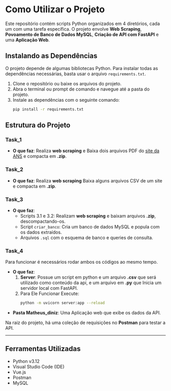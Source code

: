 # Como Utilizar o Projeto

Este repositório contém scripts Python organizados em 4 diretórios, cada um com uma tarefa específica. O projeto envolve **Web Scraping**, **Povoamento de Banco de Dados MySQL**, **Criação de API com FastAPI** e uma **Aplicação Web**.

## Instalando as Dependências

O projeto depende de algumas bibliotecas Python. Para instalar todas as dependências necessárias, basta usar o arquivo `requirements.txt`.

1. Clone o repositório ou baixe os arquivos do projeto.
2. Abra o terminal ou prompt de comando e navegue até a pasta do projeto.
3. Instale as dependências com o seguinte comando:
   ```bash
   pip install -r requirements.txt
   ```

## Estrutura do Projeto

### Task_1

- **O que faz**: Realiza **web scraping** e Baixa dois arquivos PDF do [site da ANS](https://www.gov.br/ans/pt-br/acesso-a-informacao/participacao-da-sociedade/atualizacao-do-rol-de-procedimentos) e compacta em **.zip**.

### Task_2

- **O que faz**: Realiza **web scraping** Baixa alguns arquivos CSV de um site e compacta em **.zip**.

### Task_3

- **O que faz**:
  - Scripts 3.1 e 3.2: Realizam **web scraping** e baixam arquivos **.zip**, descompactando-os.
  - Script `criar_banco`: Cria um banco de dados MySQL e popula com os dados extraídos.
  - Arquivos `.sql` com o esquema de banco e queries de consulta.

### Task_4

Para funcionar é necessários rodar ambos os códigos ao mesmo tempo.

- **O que faz**:
  1. **Server**: Possue um script em python e um arquivo **.csv** que será utilizado como conteúdo da api, e um arquivo em **.py** que Inicia um servidor local com FastAPI.
  2. Para Ele Funcionar Execute:
     ```bash
     python -m uvicorn server:app --reload
     ```
- **Pasta Matheus_diniz**: Uma Aplicação web que exibe os dados da API.

Na raiz do projeto, há uma coleção de requisições no **Postman** para testar a API.

---

## Ferramentas Utilizadas

- Python v3.12
- Visual Studio Code (IDE)
- Vue.js
- Postman
- MySQL
